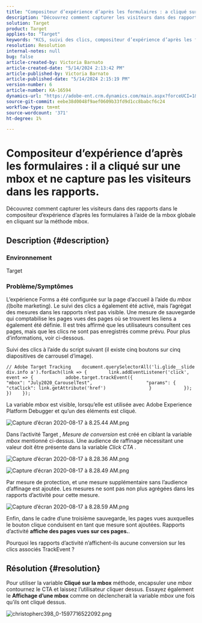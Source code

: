 ```yaml
---
title: "Compositeur d’expérience d’après les formulaires : a cliqué sur une mbox, ne capture pas les visiteurs dans les rapports"
description: "Découvrez comment capturer les visiteurs dans des rapports dans le compositeur d’expérience d’après les formulaires à l’aide de la mbox globale en cliquant sur la méthode mbox."
solution: Target
product: Target
applies-to: "Target"
keywords: "KCS, suivi des clics, compositeur d’expérience d’après les formulaires, mbox"
resolution: Resolution
internal-notes: null
bug: false
article-created-by: Victoria Barnato
article-created-date: "5/14/2024 2:13:42 PM"
article-published-by: Victoria Barnato
article-published-date: "5/14/2024 2:15:19 PM"
version-number: 6
article-number: KA-16594
dynamics-url: "https://adobe-ent.crm.dynamics.com/main.aspx?forceUCI=1&pagetype=entityrecord&etn=knowledgearticle&id=a76a9b28-fc11-ef11-9f8a-6045bd0201f5"
source-git-commit: eebe38d0048f9aef0609b33fd9d1cc8babcf6c24
workflow-type: tm+mt
source-wordcount: '371'
ht-degree: 1%

---
```


# Compositeur d’expérience d’après les formulaires : il a cliqué sur une mbox et ne capture pas les visiteurs dans les rapports.


Découvrez comment capturer les visiteurs dans des rapports dans le compositeur d’expérience d’après les formulaires à l’aide de la mbox globale en cliquant sur la méthode mbox.

## Description {#description}


### <b>Environnement</b>

Target

### <b>Problème/Symptômes</b>

L’expérience Forms a été configurée sur la page d’accueil à l’aide du *mbox (*(boîte marketing). Le suivi des clics a également été activé, mais l’agrégat des mesures dans les rapports n’est pas visible. Une mesure de sauvegarde qui comptabilise les pages vues des pages où se trouvent les liens a également été définie. Il est très affirmé que les utilisateurs consultent ces pages, mais que les clics ne sont pas enregistrés comme prévu. Pour plus d’informations, voir ci-dessous.



Suivi des clics à l’aide du script suivant (il existe cinq boutons sur cinq diapositives de carrousel d’image).




```
// Adobe Target Tracking    document.querySelectorAll('li.glide__slide div.info a').forEach(link => {        link.addEventListener('click', event => {            adobe.target.trackEvent({                    "mbox": "July2020_CarouselTest",                    "params": {                    "ctaClick": link.getAttribute('href')                }            });        })    });
```




La variable *mbox* est visible, lorsqu’elle est utilisée avec Adobe Experience Platform Debugger et qu’un des éléments est cliqué.



![Capture d’écran 2020-08-17 à 8.25.44 AM.png](https://experienceleaguecommunities.adobe.com/t5/image/serverpage/image-id/26222i8EFBFA8432501D9E/image-size/medium?v=1.0&amp;amp;px=400 "Capture d’écran 2020-08-17 à 8.25.44 AM.png")



Dans l’activité Target , *Mesure de conversion* est créé en ciblant la variable *mbox* mentionné ci-dessus. Une audience de raffinage nécessitant une valeur doit être présente dans la variable *Click CTA* .



![Capture d’écran 2020-08-17 à 8.28.36 AM.png](https://experienceleaguecommunities.adobe.com/t5/image/serverpage/image-id/26225i9E8B86819537BB25/image-size/medium?v=1.0&amp;amp;px=400 "Capture d’écran 2020-08-17 à 8.28.36 AM.png")

![Capture d’écran 2020-08-17 à 8.28.49 AM.png](https://experienceleaguecommunities.adobe.com/t5/image/serverpage/image-id/26223i6D9AAA0A81236A58/image-size/medium?v=1.0&amp;amp;px=400 "Capture d’écran 2020-08-17 à 8.28.49 AM.png")



Par mesure de protection, et une mesure supplémentaire sans l’audience d’affinage est ajoutée. Les mesures ne sont pas non plus agrégées dans les rapports d’activité pour cette mesure.



![Capture d’écran 2020-08-17 à 8.28.59 AM.png](https://experienceleaguecommunities.adobe.com/t5/image/serverpage/image-id/26224iFF036B11B2E932FC/image-size/medium?v=1.0&amp;amp;px=400 "Capture d’écran 2020-08-17 à 8.28.59 AM.png")



Enfin, dans le cadre d’une troisième sauvegarde, les pages vues auxquelles le bouton clique conduisent en tant que mesure sont ajoutées. Rapports d’activité <b>affiche des pages vues sur ces pages.</b>.



Pourquoi les rapports d’activité n’affichent-ils aucune conversion sur les clics associés TrackEvent ?


## Résolution {#resolution}


Pour utiliser la variable <b>Cliqué sur la mbox</b> méthode, encapsuler une *mbox* contournez le CTA et laissez l’utilisateur cliquer dessus. Essayez également le <b>Affichage d’une mbox</b> comme on déclencherait la variable *mbox* une fois qu’ils ont cliqué dessus.



![christopherc398_0-1597716522092.png](https://experienceleaguecommunities.adobe.com/t5/image/serverpage/image-id/26237i01409F8DF7D2F948/image-size/medium?v=1.0&amp;amp;px=400)


